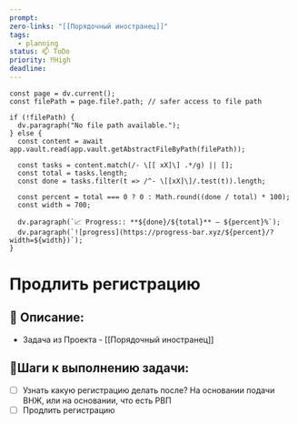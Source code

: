 ```yaml
---
prompt: 
zero-links: "[[Порядочный иностранец]]"
tags:
  - planning
status: 📫 ToDo
priority: ‼️High
deadline:
---
```

```dataviewjs
const page = dv.current();
const filePath = page.file?.path; // safer access to file path

if (!filePath) {
  dv.paragraph("No file path available.");
} else {
  const content = await app.vault.read(app.vault.getAbstractFileByPath(filePath));
  
  const tasks = content.match(/- \[[ xX]\] .*/g) || [];
  const total = tasks.length;
  const done = tasks.filter(t => /^- \[[xX]\]/.test(t)).length;
  
  const percent = total === 0 ? 0 : Math.round((done / total) * 100);
  const width = 700;
  
  dv.paragraph(`📈 Progress:: **${done}/${total}** — ${percent}%`);
  dv.paragraph(`![progress](https://progress-bar.xyz/${percent}/?width=${width})`);
}

```
# Продлить регистрацию
## 📑 Описание:
- Задача из Проекта - [[Порядочный иностранец]]

## 📍Шаги к выполнению задачи:
- [ ] Узнать какую регистрацию делать после? На основании подачи ВНЖ, или на основании, что есть РВП
- [ ] Продлить регистрацию